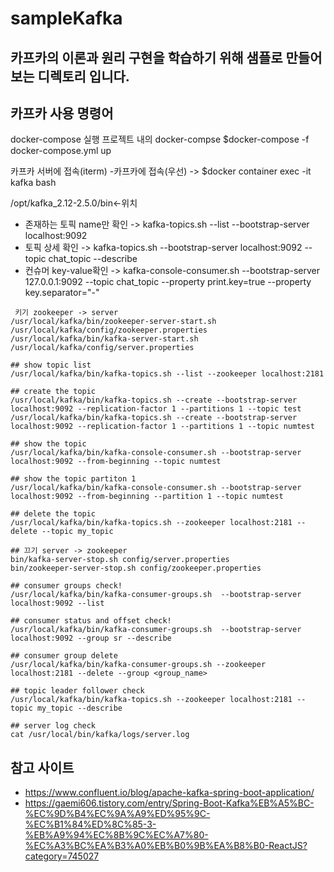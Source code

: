 # sampleKafka

## 카프카의 이론과 원리 구현을 학습하기 위해 샘플로 만들어 보는 디렉토리 입니다.

## 카프카 사용 명령어
docker-compose 실행
프로젝트 내의 docker-compse
$docker-compose -f docker-compose.yml up

카프카 서버에 접속(iterm)
 -카프카에 접속(우선)
-> $docker container exec -it kafka bash

/opt/kafka_2.12-2.5.0/bin<-위치
 - 존재하는 토픽 name만 확인
-> kafka-topics.sh --list --bootstrap-server localhost:9092
 - 토픽 상세 확인
-> kafka-topics.sh --bootstrap-server localhost:9092 --topic chat_topic --describe
 - 컨슈머 key-value확인
-> kafka-console-consumer.sh --bootstrap-server 127.0.0.1:9092 --topic chat_topic --property print.key=true --property key.separator="-"
```
 키기 zookeeper -> server
/usr/local/kafka/bin/zookeeper-server-start.sh /usr/local/kafka/config/zookeeper.properties
/usr/local/kafka/bin/kafka-server-start.sh /usr/local/kafka/config/server.properties

## show topic list
/usr/local/kafka/bin/kafka-topics.sh --list --zookeeper localhost:2181

## create the topic
/usr/local/kafka/bin/kafka-topics.sh --create --bootstrap-server localhost:9092 --replication-factor 1 --partitions 1 --topic test
/usr/local/kafka/bin/kafka-topics.sh --create --bootstrap-server localhost:9092 --replication-factor 1 --partitions 1 --topic numtest

## show the topic
/usr/local/kafka/bin/kafka-console-consumer.sh --bootstrap-server localhost:9092 --from-beginning --topic numtest

## show the topic partiton 1
/usr/local/kafka/bin/kafka-console-consumer.sh --bootstrap-server localhost:9092 --from-beginning --partition 1 --topic numtest

## delete the topic
/usr/local/kafka/bin/kafka-topics.sh --zookeeper localhost:2181 --delete --topic my_topic

## 끄기 server -> zookeeper
bin/kafka-server-stop.sh config/server.properties
bin/zookeeper-server-stop.sh config/zookeeper.properties

## consumer groups check!
/usr/local/kafka/bin/kafka-consumer-groups.sh  --bootstrap-server localhost:9092 --list

## consumer status and offset check!
/usr/local/kafka/bin/kafka-consumer-groups.sh  --bootstrap-server localhost:9092 --group sr --describe

## consumer group delete
/usr/local/kafka/bin/kafka-consumer-groups.sh --zookeeper localhost:2181 --delete --group <group_name>

## topic leader follower check
/usr/local/kafka/bin/kafka-topics.sh --zookeeper localhost:2181 --topic my_topic --describe

## server log check
cat /usr/local/bin/kafka/logs/server.log
```

## 참고 사이트
 - https://www.confluent.io/blog/apache-kafka-spring-boot-application/
 - https://gaemi606.tistory.com/entry/Spring-Boot-Kafka%EB%A5%BC-%EC%9D%B4%EC%9A%A9%ED%95%9C-%EC%B1%84%ED%8C%85-3-%EB%A9%94%EC%8B%9C%EC%A7%80-%EC%A3%BC%EA%B3%A0%EB%B0%9B%EA%B8%B0-ReactJS?category=745027